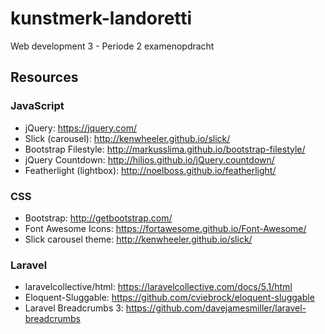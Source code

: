 # kunstmerk-landoretti
Web development 3 - Periode 2 examenopdracht

## Resources

### JavaScript

- jQuery: https://jquery.com/
- Slick (carousel): http://kenwheeler.github.io/slick/
- Bootstrap Filestyle: http://markusslima.github.io/bootstrap-filestyle/
- jQuery Countdown: http://hilios.github.io/jQuery.countdown/
- Featherlight (lightbox): http://noelboss.github.io/featherlight/

### CSS

- Bootstrap: http://getbootstrap.com/
- Font Awesome Icons: https://fortawesome.github.io/Font-Awesome/
- Slick carousel theme: http://kenwheeler.github.io/slick/

### Laravel

- laravelcollective/html: https://laravelcollective.com/docs/5.1/html
- Eloquent-Sluggable: https://github.com/cviebrock/eloquent-sluggable
- Laravel Breadcrumbs 3: https://github.com/davejamesmiller/laravel-breadcrumbs